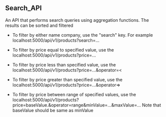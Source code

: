 ## Search_API

An API that performs search queries using aggregation functions.
The results can be sorted and filtered

- To filter by either name company, use the "search" key. For example
  localhost:5000/api/v1/products?search=...

- To filter by price equal to specified value, use the
  localhost:5000/api/v1/products?price=...

- To filter by price less than specified value, use the
  localhost:5000/api/v1/products?price=...&operator=<

- To filter by price greater than specified value, use the
  localhost:5000/api/v1/products?price=...&operator=>

- To filter by price between range of specified values, use the
  localhost:5000/api/v1/products?price=baseValue.&operator=range&minValue=...&maxValue=...
  Note that baseValue should be same as minValue

